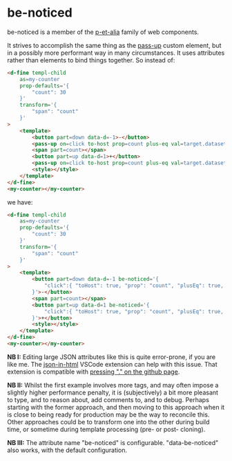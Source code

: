 # be-noticed

be-noticed is a member of the [p-et-alia](https://github.com/bahrus/p-et-alia) family of web components.

It strives to accomplish the same thing as the [pass-up](https://github.com/bahrus/pass-up) custom element, but in a possibly more performant way in many circumstances.  It uses attributes rather than elements to bind things together.  So instead of:

```html
<d-fine templ-child 
    as=my-counter
    prop-defaults='{
        "count": 30
    }'
    transform='{
        "span": "count"
    }'
>
    <template>
        <button part=down data-d=-1>-</button>
        <pass-up on=click to-host prop=count plus-eq val=target.dataset.d parse-val-as=int></pass-up>
        <span part=count></span>
        <button part=up data-d=1>+</button>
        <pass-up on=click to-host prop=count plus-eq val=target.dataset.d parse-val-as=int></pass-up>
        <style></style>            
    </template>
</d-fine>
<my-counter></my-counter>
```

we have:

```html
<d-fine templ-child 
    as=my-counter
    prop-defaults='{
        "count": 30
    }'
    transform='{
        "span": "count"
    }'
>
    <template>
        <button part=down data-d=-1 be-noticed='{
            "click":{ "toHost": true, "prop": "count", "plusEq": true, "val": "target.dataset.d", "parseValAs": "int"}
        }'>-</button>
        <span part=count></span>
        <button part=up data-d=1 be-noticed='{
            "click":{ "toHost": true, "prop": "count", "plusEq": true, "val": "target.dataset.d", "parseValAs": "int"}
        }'>+</button>
        <style></style>            
    </template>
</d-fine>
<my-counter></my-counter>
```

**NB I:** Editing large JSON attributes like this is quite error-prone, if you are like me.  The [json-in-html](https://marketplace.visualstudio.com/items?itemName=andersonbruceb.json-in-html) VSCode extension can help with this issue.  That extension is compatible with [pressing "." on the github page](https://github.dev/bahrus/be-observant). 

**NB II:** Whilst the first example involves more tags, and may often impose a slightly higher performance penalty, it is (subjectively) a bit more pleasant to type, and to reason about, add comments to, and to debug.  Perhaps starting with the former approach, and then moving to this approach when it is close to being ready for production may be the way to reconcile this.  Other approaches could be to transform one into the other during build time, or sometime during template processing (pre- or post- cloning).

**NB III:**  The attribute name "be-noticed" is configurable.  "data-be-noticed" also works, with the default configuration. 
